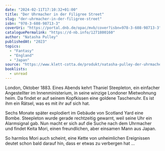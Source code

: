 ```yaml
---
date: "2024-02-11T17:10:32+01:00"
title: "Der Uhrmacher in der Filigree Street"
slug: "der-uhrmacher-in-der-filigree-street"
isbn: "978-3-608-98713-3"
coverUri: "https://portal.dnb.de/opac/mvb/cover?isbn=978-3-608-98713-3"
cataloguePermalink: "https://d-nb.info/1271800160"
author: "Natasha Pulley"
publishedAt: "2023"
topics:
  - "Fantasy"
  - "England"
  - "Japan"
source: "https://www.klett-cotta.de/produkt/natasha-pulley-der-uhrmacher-in-der-filigree-street-9783608987133-t-5524"
booklists:
  - unread
---
```


London, Oktober 1883. Eines Abends kehrt Thaniel Steepleton, ein einfacher 
Angestellter im Innenministerium, in seine winzige Londoner Mietwohnung heim. 
Da findet er auf seinem Kopfkissen eine goldene Taschenuhr. Es ist ihm ein 
Rätsel, was es mit ihr auf sich hat.

Sechs Monate später explodiert im Gebäude von Scotland Yard eine Bombe. 
Steepleton wurde gerade rechtzeitig gewarnt, weil seine Uhr ein Alarmsignal gab.
Nun macht er sich auf die Suche nach dem Uhrmacher und findet Keita Mori, einen 
freundlichen, aber einsamen Mann aus Japan.

So harmlos Mori auch scheint, eine Kette von unheimlichen Ereignissen deutet 
schon bald darauf hin, dass er etwas zu verbergen hat ...
